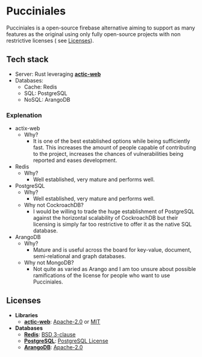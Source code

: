 # Pucciniales

Pucciniales is a open-source firebase alternative aiming to support as many features as the original using only fully open-source projects with non restrictive licenses ( see [Licenses](#licenses)).

## Tech stack

- Server: Rust leveraging **[actic-web](https://github.com/actix/actix-web)**
- Databases:
  - Cache: Redis
  - SQL: PostgreSQL
  - NoSQL: ArangoDB

### Explenation

- actix-web
  - Why?
    - It is one of the best established options while being sufficiently fast. This increases the amount of people capable of contributing to the project, increases the chances of vulnerabilities being reported and eases development.
- Redis
  - Why?
    - Well established, very mature and performs well.
- PostgreSQL
  - Why?
    - Well established, very mature and performs well.
  - Why not CockroachDB?
    - I would be willing to trade the huge establishment of PostgreSQL against the horizontal scalability of CockroachDB but their licensing is simply far too restrictive to offer it as the native SQL database.
- ArangoDB
  - Why?
    - Mature and is useful across the board for key-value, document, semi-relational and graph databases.
  - Why not MongoDB?
    - Not quite as varied as Arango and I am too unsure about possible ramifications of the license for people who want to use Pucciniales.

## Licenses

- **Libraries**
  - **[actic-web](https://github.com/actix/actix-web)**: [Apache-2.0](https://tldrlegal.com/license/apache-license-2.0-(apache-2.0)) or [MIT](https://tldrlegal.com/license/mit-license)
- **Databases**
  - **[Redis](https://redis.io)**: [BSD 3-clause](https://tldrlegal.com/license/bsd-3-clause-license-(revised))
  - **[PostgreSQL](https://www.postgresql.org)**: [PostgreSQL License](https://tldrlegal.com/license/postgresql-license-(postgresql))
  - **[ArangoDB](https://www.arangodb.com)**: [Apache-2.0](https://tldrlegal.com/license/apache-license-2.0-(apache-2.0))
